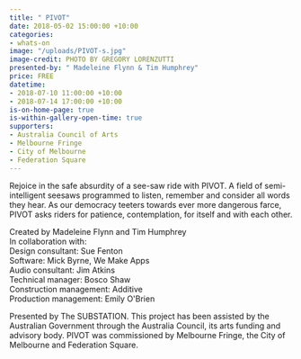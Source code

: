 ```yaml
---
title: " PIVOT"
date: 2018-05-02 15:00:00 +10:00
categories:
- whats-on
image: "/uploads/PIVOT-s.jpg"
image-credit: PHOTO BY GREGORY LORENZUTTI
presented-by: " Madeleine Flynn & Tim Humphrey"
price: FREE
datetime:
- 2018-07-10 11:00:00 +10:00
- 2018-07-14 17:00:00 +10:00
is-on-home-page: true
is-within-gallery-open-time: true
supporters:
- Australia Council of Arts
- Melbourne Fringe
- City of Melbourne
- Federation Square
---
```


Rejoice in the safe absurdity of a see-saw ride with PIVOT. A field of semi-intelligent seesaws programmed to listen, remember and consider all words they hear. As our democracy teeters towards ever more dangerous farce, PIVOT asks riders for patience, contemplation, for itself and with each other. 

Created by Madeleine Flynn and Tim Humphrey <br>
In collaboration with: <br>
Design consultant: Sue Fenton <br>
Software: Mick Byrne, We Make Apps <br>
Audio consultant: Jim Atkins <br>
Technical manager: Bosco Shaw <br>
Construction management: Additive <br>
Production management: Emily O'Brien <br>

Presented by The SUBSTATION. 
This project has been assisted by the Australian Government through the Australia Council, its arts funding and advisory body. 
PIVOT was commissioned by Melbourne Fringe, the City of Melbourne and Federation Square.